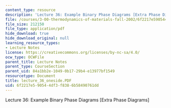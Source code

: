 ```yaml
---
content_type: resource
description: 'Lecture 36: Example Binary Phase Diagrams [Extra Phase Diagrams]'
file: /courses/3-00-thermodynamics-of-materials-fall-2002/6f2217e590544df3f8386b58490761dd_lecture_36_oneside.PDF
file_size: 212150
file_type: application/pdf
hide_download: true
hide_download_original: null
learning_resource_types:
- Lecture Notes
license: https://creativecommons.org/licenses/by-nc-sa/4.0/
ocw_type: OCWFile
parent_title: Lecture Notes
parent_type: CourseSection
parent_uid: 84a1bb2e-1049-0b17-29b4-e13977bf1549
resourcetype: Document
title: lecture_36_oneside.PDF
uid: 6f2217e5-9054-4df3-f838-6b58490761dd
---
```

Lecture 36: Example Binary Phase Diagrams [Extra Phase Diagrams]